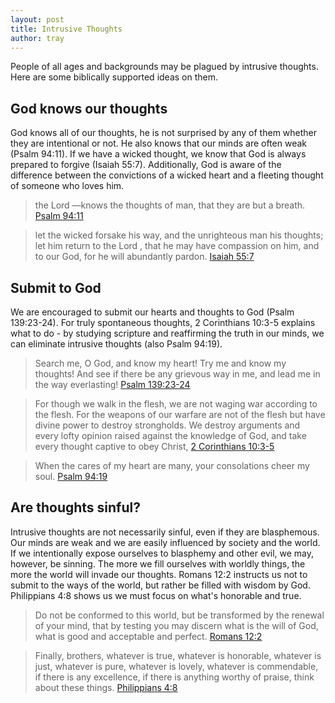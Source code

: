 ```yaml
---
layout: post
title: Intrusive Thoughts
author: tray
---
```


People of all ages and backgrounds may be plagued by intrusive thoughts. Here are some biblically supported ideas on them.

## God knows our thoughts

God knows all of our thoughts, he is not surprised by any of them whether they are intentional or not. He also knows that our minds are often weak (Psalm 94:11). If we have a wicked thought, we know that God is always prepared to forgive (Isaiah 55:7). Additionally, God is aware of the difference between the convictions of a wicked heart and a fleeting thought of someone who loves him.

> the Lord —knows the thoughts of man, that they are but a breath.
[Psalm 94:11](https://my.bible.com/bible/59/PSA.94.11)

> let the wicked forsake his way, and the unrighteous man his thoughts; let him return to the Lord , that he may have compassion on him, and to our God, for he will abundantly pardon.
[Isaiah 55:7](https://my.bible.com/bible/59/ISA.55.7)

## Submit to God

We are encouraged to submit our hearts and thoughts to God (Psalm 139:23-24). For truly spontaneous thoughts, 2 Corinthians 10:3-5 explains what to do - by studying scripture and reaffirming the truth in our minds, we can eliminate intrusive thoughts (also Psalm 94:19).

> Search me, O God, and know my heart! Try me and know my thoughts! And see if there be any grievous way in me, and lead me in the way everlasting!
[Psalm 139:23-24](https://my.bible.com/bible/59/PSA.139.23-24)

> For though we walk in the flesh, we are not waging war according to the flesh. For the weapons of our warfare are not of the flesh but have divine power to destroy strongholds. We destroy arguments and every lofty opinion raised against the knowledge of God, and take every thought captive to obey Christ,
[2 Corinthians 10:3-5](https://my.bible.com/bible/59/2CO.10.3-5)

> When the cares of my heart are many, your consolations cheer my soul.
[Psalm 94:19](https://my.bible.com/bible/59/PSA.94.19)

## Are thoughts sinful?

Intrusive thoughts are not necessarily sinful, even if they are blasphemous. Our minds are weak and we are easily influenced by society and the world. If we intentionally expose ourselves to blasphemy and other evil, we may, however, be sinning. The more we fill ourselves with worldly things, the more the world will invade our thoughts. Romans 12:2 instructs us not to submit to the ways of the world, but rather be filled with wisdom by God. Philippians 4:8 shows us we must focus on what's honorable and true.

> Do not be conformed to this world, but be transformed by the renewal of your mind, that by testing you may discern what is the will of God, what is good and acceptable and perfect.
[Romans 12:2](https://my.bible.com/bible/59/ROM.12.2)

> Finally, brothers, whatever is true, whatever is honorable, whatever is just, whatever is pure, whatever is lovely, whatever is commendable, if there is any excellence, if there is anything worthy of praise, think about these things.
[Philippians 4:8](https://my.bible.com/bible/59/PHP.4.8)
